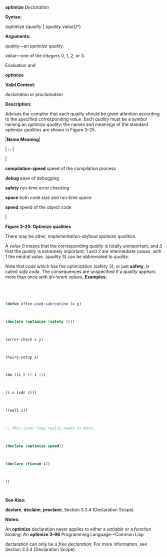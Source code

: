 **optimize** *Declaration* 



**Syntax:** 



(optimize *\{quality* | (*quality value*)*\}*\*) 



**Arguments:** 



*quality*—an *optimize quality*. 



*value*—one of the *integers* 0, 1, 2, or 3. 



Evaluation and 



 



 



**optimize** 



**Valid Context:** 



*declaration* or *proclamation* 



**Description:** 



Advises the compiler that each *quality* should be given attention according to the specified corresponding *value*. Each *quality* must be a *symbol* naming an *optimize quality*; the names and meanings of the standard *optimize qualities* are shown in Figure 3–25. 



|**Name Meaning**|

| :- |

|<p>**compilation-speed** speed of the compilation process </p><p>**debug** ease of debugging </p><p>**safety** run-time error checking </p><p>**space** both code size and run-time space </p><p>**speed** speed of the object code</p>|





**Figure 3–25. Optimize qualities** 



There may be other, *implementation-defined optimize qualities*. 



A *value* 0 means that the corresponding *quality* is totally unimportant, and 3 that the *quality* is extremely important; 1 and 2 are intermediate values, with 1 the neutral value. (*quality* 3) can be abbreviated to *quality*. 



Note that *code* which has the optimization (safety 3), or just **safety**, is called *safe code*. The consequences are unspecified if a *quality* appears more than once with *di↵erent values*. **Examples:**
```lisp
 



(defun often-used-subroutine (x y) 



(declare (optimize (safety 2))) 



(error-check x y) 



(hairy-setup x) 



(do ((i 0 (+ i 1)) 



(z x (cdr z))) 



((null z)) 



;; This inner loop really needs to burn. 



(declare (optimize speed)) 



(declare (fixnum i)) 



)) 




```
**See Also:** 



**declare**, **declaim**, **proclaim**, Section 3.3.4 (Declaration Scope) 



**Notes:** 



An **optimize** declaration never applies to either a *variable* or a *function binding*. An **optimize 3–96** Programming Language—Common Lisp



 



 



declaration can only be a *free declaration*. For more information, see Section 3.3.4 (Declaration Scope). 



